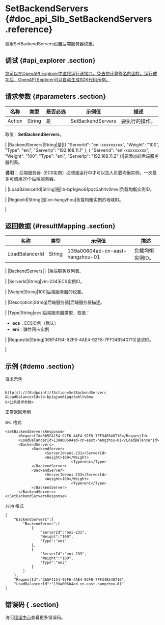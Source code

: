 # SetBackendServers {#doc_api_Slb_SetBackendServers .reference}

调用SetBackendServers设置后端服务器权重。

## 调试 {#api_explorer .section}

[您可以在OpenAPI Explorer中直接运行该接口，免去您计算签名的困扰。运行成功后，OpenAPI Explorer可以自动生成SDK代码示例。](https://api.aliyun.com/#product=Slb&api=SetBackendServers&type=RPC&version=2014-05-15)

## 请求参数 {#parameters .section}

|名称|类型|是否必选|示例值|描述|
|--|--|----|---|--|
|Action|String|是|SetBackendServers|要执行的操作。

 取值：**SetBackendServers**。

 |
|BackendServers|String|是|\[\{ "ServerId": "eni-xxxxxxxxx", "Weight": "100", "Type": "eni", "ServerIp": "192.168.11.1" \}, \{ "ServerId": "eni-xxxxxxxxx", "Weight": "100", "Type": "eni", "ServerIp": "192.168.11.2" \}\]|要添加的后端服务器列表。

 **说明：** 后端服务器（ECS实例）必须是运行中才可以加入负载均衡实例，一次最多可调用20个后端服务器。

 |
|LoadBalancerId|String|是|lb-bp1qjwo61pqz3ahltv0mw|负载均衡实例ID。

 |
|RegionId|String|是|cn-hangzhou|负载均衡实例的地域ID。

 |

## 返回数据 {#resultMapping .section}

|名称|类型|示例值|描述|
|--|--|---|--|
|LoadBalancerId|String|139a00604ad-cn-east-hangzhou-01|负载均衡实例ID。

 |
|BackendServers| | |后端服务器列表。

 |
|ServerId|String|vm-234|ECS实例ID。

 |
|Weight|String|100|后端服务器的权重。

 |
|Description|String|后端服务器|后端服务器描述。

 |
|Type|String|ecs|后端服务器类型，取值：

 -   **ecs**：ECS实例（默认）
-   **eni**：弹性网卡实例

 |
|RequestId|String|365F4154-92F6-4AE4-92F8-7FF34B540710|请求ID。

 |

## 示例 {#demo .section}

请求示例

``` {#request_demo}

http(s)://[Endpoint]/?Action=SetBackendServers
&LoadBalancerId=lb-bp1qjwo61pqz3ahltv0mw
&<公共请求参数>

```

正常返回示例

`XML` 格式

``` {#xml_return_success_demo}
<SetBackendServersResponse>
      <RequestId>365F4154-92F6-4AE4-92F8-7FF34B540710</RequestId>
      <LoadBalancerId>139a00604ad-cn-east-hangzhou-01</LoadBalancerId>
      <BackendServers>
            <BackendServer>
                  <ServerId>eni-231</ServerId>
                  <Weight>100</Weight>
                              <Type>eni</Type>
            </BackendServer>
            <BackendServer>
                  <ServerId>eni-233</ServerId>
                  <Weight>100</Weight>
                              <Type>eni</Type>
            </BackendServer>
      </BackendServers>
</SetBackendServersResponse>
```

`JSON` 格式

``` {#json_return_success_demo}
{
	"BackendServers":{
		"BackendServer":[
			{
				"ServerId":"eni-231",
				"Weight":"100",
				"Type":"eni"
			},
			{
				"ServerId":"eni-233",
				"Weight":"100",
				"Type":"eni"
			}
		]
	},
	"RequestId":"365F4154-92F6-4AE4-92F8-7FF34B540710",
	"LoadBalancerId":"139a00604ad-cn-east-hangzhou-01"
}
```

## 错误码 { .section}

访问[错误中心](https://error-center.alibabacloud.com/status/product/Slb)查看更多错误码。

